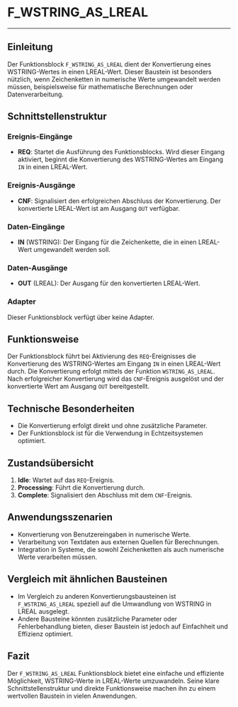 # F_WSTRING_AS_LREAL

* * * * * * * * * *
## Einleitung
Der Funktionsblock `F_WSTRING_AS_LREAL` dient der Konvertierung eines WSTRING-Wertes in einen LREAL-Wert. Dieser Baustein ist besonders nützlich, wenn Zeichenketten in numerische Werte umgewandelt werden müssen, beispielsweise für mathematische Berechnungen oder Datenverarbeitung.

## Schnittstellenstruktur

### **Ereignis-Eingänge**
- **REQ**: Startet die Ausführung des Funktionsblocks. Wird dieser Eingang aktiviert, beginnt die Konvertierung des WSTRING-Wertes am Eingang `IN` in einen LREAL-Wert.

### **Ereignis-Ausgänge**
- **CNF**: Signalisiert den erfolgreichen Abschluss der Konvertierung. Der konvertierte LREAL-Wert ist am Ausgang `OUT` verfügbar.

### **Daten-Eingänge**
- **IN** (WSTRING): Der Eingang für die Zeichenkette, die in einen LREAL-Wert umgewandelt werden soll.

### **Daten-Ausgänge**
- **OUT** (LREAL): Der Ausgang für den konvertierten LREAL-Wert.

### **Adapter**
Dieser Funktionsblock verfügt über keine Adapter.

## Funktionsweise
Der Funktionsblock führt bei Aktivierung des `REQ`-Ereignisses die Konvertierung des WSTRING-Wertes am Eingang `IN` in einen LREAL-Wert durch. Die Konvertierung erfolgt mittels der Funktion `WSTRING_AS_LREAL`. Nach erfolgreicher Konvertierung wird das `CNF`-Ereignis ausgelöst und der konvertierte Wert am Ausgang `OUT` bereitgestellt.

## Technische Besonderheiten
- Die Konvertierung erfolgt direkt und ohne zusätzliche Parameter.
- Der Funktionsblock ist für die Verwendung in Echtzeitsystemen optimiert.

## Zustandsübersicht
1. **Idle**: Wartet auf das `REQ`-Ereignis.
2. **Processing**: Führt die Konvertierung durch.
3. **Complete**: Signalisiert den Abschluss mit dem `CNF`-Ereignis.

## Anwendungsszenarien
- Konvertierung von Benutzereingaben in numerische Werte.
- Verarbeitung von Textdaten aus externen Quellen für Berechnungen.
- Integration in Systeme, die sowohl Zeichenketten als auch numerische Werte verarbeiten müssen.

## Vergleich mit ähnlichen Bausteinen
- Im Vergleich zu anderen Konvertierungsbausteinen ist `F_WSTRING_AS_LREAL` speziell auf die Umwandlung von WSTRING in LREAL ausgelegt.
- Andere Bausteine könnten zusätzliche Parameter oder Fehlerbehandlung bieten, dieser Baustein ist jedoch auf Einfachheit und Effizienz optimiert.

## Fazit
Der `F_WSTRING_AS_LREAL` Funktionsblock bietet eine einfache und effiziente Möglichkeit, WSTRING-Werte in LREAL-Werte umzuwandeln. Seine klare Schnittstellenstruktur und direkte Funktionsweise machen ihn zu einem wertvollen Baustein in vielen Anwendungen.